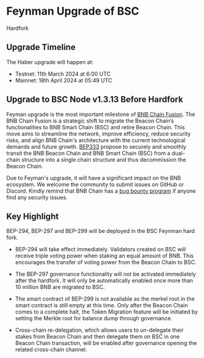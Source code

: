 # Feynman Upgrade of BSC

<div class="doc-announce-info">
    <span class="version-tag">Hardfork</span>
</div>

## Upgrade Timeline
The Haber upgrade will happen at:

- Testnet:  11th March 2024 at 6:00 UTC
- Mainnet:  18th April 2024 at 05:49 UTC

## Upgrade to BSC Node v1.3.13 Before Hardfork

Feyman upgrade is the most important milestone of [BNB Chain Fusion](https://github.com/bnb-chain/BEPs/blob/master/BEPs/BEP333.md). 
The BNB Chain Fusion is a strategic shift to migrate the Beacon Chain’s functionalities to BNB Smart Chain (BSC) 
and retire Beacon Chain. This move aims to streamline the network, improve efficiency, reduce security risks, 
and align BNB Chain's architecture with the current technological demands and future growth. [BEP333](https://github.com/bnb-chain/BEPs/blob/master/BEPs/BEP333.md) propose 
to securely and smoothly transit the BNB Beacon Chain and BNB Smart Chain (BSC) from a dual-chain structure 
into a single chain structure and thus decommission the Beacon Chain.

Due to Feyman's upgrade, it will have a significant impact on the BNB ecosystem. We welcome the community to submit issues on GitHub or Discord. 
Kindly remind that BNB Chain has a [bug bounty program](https://bugbounty.bnbchain.org/user.php/login/index.html) if anyone find any security issues.

## Key Highlight
BEP-294, BEP-297 and BEP-299 will be deployed in the BSC Feynman hard fork.

- BEP-294 will take effect immediately. Validators created on BSC will receive triple voting power when staking an equal amount of BNB. This encourages the transfer of voting power from the Beacon Chain to BSC.

- The BEP-297 governance functionality will not be activated immediately after the hardfork. It will only be automatically enabled once more than 10 million BNB are migrated to BSC.

- The smart contract of BEP-299 is not available as the merkel root in the smart contract is still empty at this time. Only after the Beacon Chain comes to a complete halt, the Token Migration feature will be initiated by setting the Merkle root for balance dump through governance.

- Cross-chain re-delegation, which allows users to un-delegate their stakes from Beacon Chain and then delegate them on BSC in one Beacon Chain transaction, will be enabled after governance opening the related cross-chain channel.





